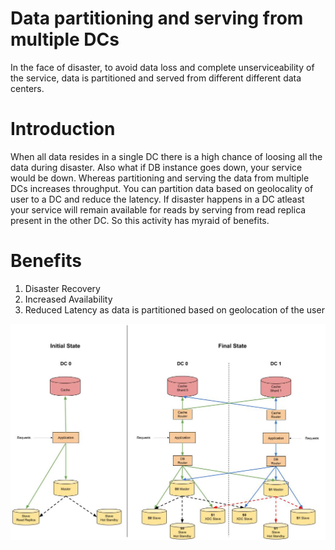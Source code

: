 # Data partitioning and serving from multiple DCs
In the face of disaster, to avoid data loss and complete unserviceability of the service, data is partitioned and served from different different data centers.

# Introduction
When all data resides in a single DC there is a high chance of loosing all the data during disaster. Also what if DB instance goes down, your service would be down. Whereas partitioning and serving the data from multiple DCs increases throughput. You can partition data based on geolocality of user to a DC and reduce the latency. If disaster happens in a DC atleast your service will remain available for reads by serving from read replica present in the other DC. So this activity has myraid of benefits.

# Benefits
1. Disaster Recovery
1. Increased Availability
1. Reduced Latency as data is partitioned based on geolocation of the user

![Overview](/images/overview.jpg)
